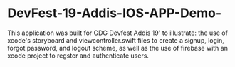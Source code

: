 # DevFest-19-Addis-IOS-APP-Demo-
This application was built for GDG Devfest Addis 19' to illustrate: the use of xcode's storyboard and viewcontroller.swift files to create a signup, login, forgot password, and logout scheme, as well as the use of firebase with an xcode project to regster and authenticate users.

